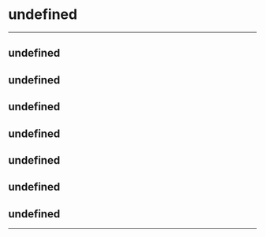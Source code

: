 
# **undefined**
---
## undefined
## undefined
## undefined
## undefined
## undefined
## undefined
## undefined
---
